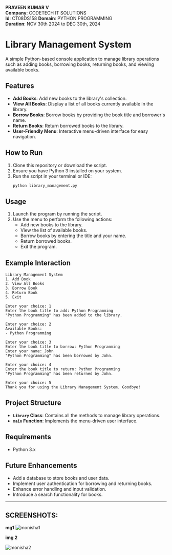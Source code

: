 
**PRAVEEN KUMAR V**  
**Company**: CODETECH IT SOLUTIONS  
**Id**: CT08DS158
**Domain**: PYTHON PROGRAMMING  
**Duration**: NOV 30th 2024 to DEC 30th, 2024



# Library Management System

A simple Python-based console application to manage library operations such as adding books, borrowing books, returning books, and viewing available books.

## Features

- **Add Books**: Add new books to the library's collection.
- **View All Books**: Display a list of all books currently available in the library.
- **Borrow Books**: Borrow books by providing the book title and borrower's name.
- **Return Books**: Return borrowed books to the library.
- **User-Friendly Menu**: Interactive menu-driven interface for easy navigation.

## How to Run

1. Clone this repository or download the script.
2. Ensure you have Python 3 installed on your system.
3. Run the script in your terminal or IDE:
   ```bash
   python library_management.py
   ```

## Usage

1. Launch the program by running the script.
2. Use the menu to perform the following actions:
   - Add new books to the library.
   - View the list of available books.
   - Borrow books by entering the title and your name.
   - Return borrowed books.
   - Exit the program.

## Example Interaction

```
Library Management System
1. Add Book
2. View All Books
3. Borrow Book
4. Return Book
5. Exit

Enter your choice: 1
Enter the book title to add: Python Programming
"Python Programming" has been added to the library.

Enter your choice: 2
Available Books:
- Python Programming

Enter your choice: 3
Enter the book title to borrow: Python Programming
Enter your name: John
"Python Programming" has been borrowed by John.

Enter your choice: 4
Enter the book title to return: Python Programming
"Python Programming" has been returned by John.

Enter your choice: 5
Thank you for using the Library Management System. Goodbye!
```

## Project Structure

- **`Library` Class**: Contains all the methods to manage library operations.
- **`main` Function**: Implements the menu-driven user interface.

## Requirements

- Python 3.x

## Future Enhancements

- Add a database to store books and user data.
- Implement user authentication for borrowing and returning books.
- Enhance error handling and input validation.
- Introduce a search functionality for books.

---

## SCREENSHOTS:
**mg1**
![monisha1](https://github.com/user-attachments/assets/2ca405c8-ff98-4bdb-8291-960c5f942ed9)   

**img 2**

![monisha2](https://github.com/user-attachments/assets/ffa03623-ae7c-4816-afc7-46673b482851)
